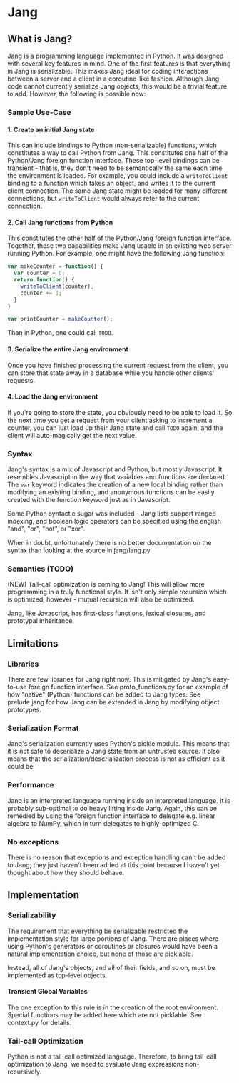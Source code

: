 Jang
====

What is Jang? 
----

Jang is a programming language implemented in Python.  It was designed with
several key features in mind.  One of the first features is that everything in
Jang is serializable.  This makes Jang ideal for coding interactions between a
server and a client in a coroutine-like fashion.  Although Jang code cannot
currently serialize Jang objects, this would be a trivial feature to add.
However, the following is possible now:

### Sample Use-Case

#### 1. Create an initial Jang state
This can include bindings to Python (non-serializable) functions, which
constitutes a way to call Python from Jang.  This constitutes one half of the
Python/Jang foreign function interface.  These top-level bindings can
be transient - that is, they don't need to be semantically the same each time
the environment is loaded.  For example, you could include a `writeToClient`
binding to a function which takes an object, and writes it to the current
client connection.  The same Jang state might be loaded for many
different connections, but `writeToClient` would always refer to the current
connection.
   
#### 2. Call Jang functions from Python
This constitutes the other half of the Python/Jang foreign function
interface.  Together, these two capabilities make Jang usable in an existing
web server running Python.  For example, one might have the following Jang
function:

```javascript
var makeCounter = function() {
  var counter = 0;
  return function() {
    writeToClient(counter);
    counter += 1;
  }
}

var printCounter = makeCounter();
```

Then in Python, one could call `TODO`.

#### 3. Serialize the entire Jang environment
Once you have finished processing the current request from the client, you
can store that state away in a database while you handle other clients'
requests.

#### 4. Load the Jang environment
If you're going to store the state, you obviously need to be able to load it.
So the next time you get a request from your client asking to increment a
counter, you can just load up their Jang state and call `TODO` again, and the
client will auto-magically get the next value.

### Syntax
Jang's syntax is a mix of Javascript and Python, but mostly Javascript.  It
resembles Javascript in the way that variables and functions are declared.  The
`var` keyword indicates the creation of a new local binding rather than
modifying an existing binding, and anonymous functions can be easily created
with the function keyword just as in Javascript.

Some Python syntactic sugar was included - Jang lists support ranged indexing,
and boolean logic operators can be specified using the english "and", "or",
"not", or "xor".

When in doubt, unfortunately there is no better documentation on the syntax than
looking at the source in jang/lang.py.

### Semantics (TODO)
(NEW) Tail-call optimization is coming to Jang!  This will allow more
programming in a truly functional style.  It isn't only simple recursion which
is optimized, however - mutual recursion will also be optimized.

Jang, like Javascript, has first-class functions, lexical closures, and
prototypal inheritance.

Limitations
----

### Libraries
There are few libraries for Jang right now.  This is mitigated by
Jang's easy-to-use foreign function interface.  See proto_functions.py
for an example of how "native" (Python) functions can be added to Jang types.
See prelude.jang for how Jang can be extended in Jang by modifying object
prototypes.

### Serialization Format
Jang's serialization currently uses Python's pickle module.  This means that it
is not safe to deserialize a Jang state from an untrusted source.  It also means
that the serialization/deserialization process is not as efficient as it could
be.

### Performance
Jang is an interpreted language running inside an interpreted language.  It is
probably sub-optimal to do heavy lifting inside Jang.  Again, this can be
remedied by using the foreign function interface to delegate e.g. linear algebra
to NumPy, which in turn delegates to highly-optimized C.

### No exceptions
There is no reason that exceptions and exception handling can't be added to
Jang; they just haven't been added at this point because I haven't yet thought
about how they should behave.

Implementation
----

### Serializability
The requirement that everything be serializable restricted the implementation
style for large portions of Jang.  There are places where using Python's
generators or coroutines or closures would have been a natural implementation
choice, but none of those are picklable.

Instead, all of Jang's objects, and all of their fields, and so on, must be
implemented as top-level objects.

#### Transient Global Variables
The one exception to this rule is in the creation of the root environment.
Special functions may be added here which are not picklable.  See context.py for
details.

### Tail-call Optimization
Python is not a tail-call optimized language.  Therefore, to bring tail-call
optimization to Jang, we need to evaluate Jang expressions non-recursively.
